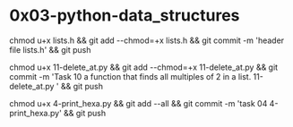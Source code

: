 # 0x03-python-data_structures

chmod u+x lists.h && git add --chmod=+x lists.h && git commit -m 'header file lists.h' && git push


chmod u+x 11-delete_at.py  && git add --chmod=+x 11-delete_at.py  && git commit -m 'Task 10 a function that finds all multiples of 2 in a list. 11-delete_at.py ' && git push

chmod u+x 4-print_hexa.py && git add --all && git commit -m 'task 04 4-print_hexa.py' && git push
